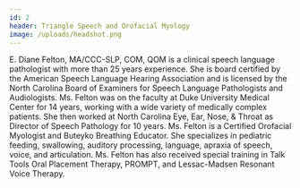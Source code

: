 ```yaml
---
id: 2
header: Triangle Speech and Orofacial Myology
image: /uploads/headshot.png
---
```

E. Diane Felton, MA/CCC-SLP, COM, QOM is a clinical speech language pathologist with more than 25 years experience. She is board certified by the American Speech Language Hearing Association and is licensed by the North Carolina Board of Examiners for Speech Language Pathologists and Audiologists. Ms. Felton was on the faculty at Duke University Medical Center for 14 years, working with a wide variety of medically complex patients. She then worked at North Carolina Eye, Ear, Nose, & Throat as Director of Speech Pathology for 10 years. Ms. Felton is a Certified Orofacial Myologist and Buteyko Breathing Educator. She specializes in pediatric feeding, swallowing, auditory processing, language, apraxia of speech, voice, and articulation. Ms. Felton has also received special training in Talk Tools Oral Placement Therapy, PROMPT, and Lessac-Madsen Resonant Voice Therapy.